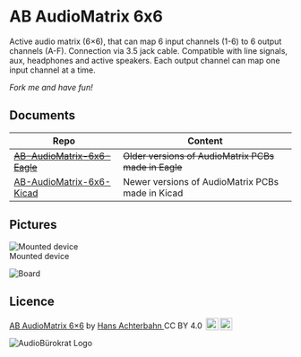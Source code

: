 # AB AudioMatrix 6x6


Active audio matrix (6×6), that can map 6 input channels (1-6) to 6 output channels (A-F). Connection via 3.5 jack cable. Compatible with line signals, aux, headphones and active speakers. Each output channel can map one input channel at a time.

*Fork me and have fun!*


## Documents

| Repo                                                                                   | Content                                          |
| -------------------------------------------------------------------------------------- | ------------------------------------------------ |
| <s>[AB-AudioMatrix-6x6-Eagle](https://github.com/HansAchterbahn/AB-AudioMatrix-6x6-Eagle)</s> | <s>Older versions of AudioMatrix PCBs made in Eagle</s> |
| [AB-AudioMatrix-6x6-Kicad](https://github.com/HansAchterbahn/AB-AudioMatrix-6x6-Kicad) | Newer versions of AudioMatrix PCBs made in Kicad |



## Pictures

![Mounted device](https://github.com/HansAchterbahn/AB-AudioMatrix-6x6-Kicad/blob/master/doc/MountedDevice-FrontView.jpg)  
Mounted device

![Board](https://raw.githubusercontent.com/HansAchterbahn/AB-AudioMatrix-6x6-Kicad/master/doc/PicRearView.jpg)

## Licence

<p xmlns:dct="http://purl.org/dc/terms/" xmlns:cc="http://creativecommons.org/ns#" class="license-text"><a rel="cc:attributionURL" href="https://github.com/HansAchterbahn/AB-AudioMatrix-6x6"><span rel="dct:title">AB AudioMatrix 6×6</span></a> by <a rel="cc:attributionURL" href="https://github.com/HansAchterbahn/"><span rel="cc:attributionName">Hans Achterbahn </span></a>CC BY 4.0 <a href="https://creativecommons.org/licenses/by/4.0"><img style="height:22px!important;margin-left: 3px;vertical-align:text-bottom;" src="https://search.creativecommons.org/static/img/cc_icon.svg" /><img  style="height:22px!important;margin-left: 3px;vertical-align:text-bottom;" src="https://search.creativecommons.org/static/img/cc-by_icon.svg" /></a></p>

![AudioBürokrat Logo](https://raw.githubusercontent.com/HansAchterbahn/AB-AudioMatrix-6x6-Kicad/master/doc/AB-Icon.svg)

